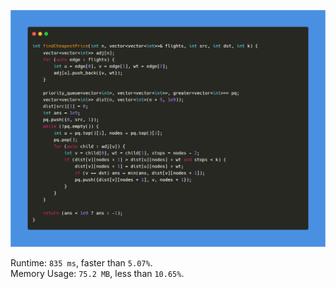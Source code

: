 ![](https://github.com/archishmanghos/code-images/blob/master/Leetcode/787.png)

Runtime: `835 ms`, faster than `5.07%`.<br>
Memory Usage: `75.2 MB`, less than `10.65%`.